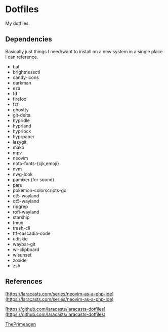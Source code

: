 # Dotfiles

My dotfiles.

## Dependencies

Basically just things I need/want to install on a new system in a single place I can reference.

- bat
- brightnessctl
- candy-icons
- darkman
- eza
- fd
- firefox
- fzf
- ghostty
- git-delta
- hypridle
- hyprland
- hyprlock
- hyprpaper
- lazygit
- mako
- mpv
- neovim
- noto-fonts-{cjk,emoji}
- nvm
- nwg-look
- pamixer (for sound)
- paru
- pokemon-colorscripts-go
- qt5-wayland
- qt5-wayland
- ripgrep
- rofi-wayland
- starship
- tmux
- trash-cli
- ttf-cascadia-code
- udiskie
- waybar-git
- wl-clipboard
- wlsunset
- zoxide
- zsh

## References

[https://laracasts.com/series/neovim-as-a-php-ide](https://laracasts.com/series/neovim-as-a-php-ide)

[https://github.com/laracasts/laracasts-dotfiles](https://github.com/laracasts/laracasts-dotfiles)

[ThePrimeagen](https://www.youtube.com/playlist?list=PLm323Lc7iSW_wuxqmKx_xxNtJC_hJbQ7R)
